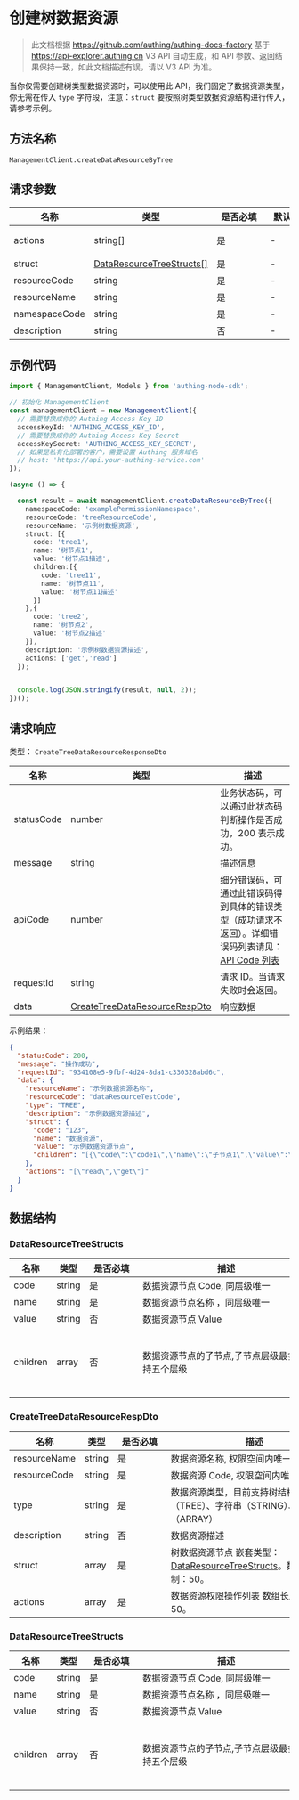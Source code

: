 # 创建树数据资源

<!--
  警告⚠️：
  不要直接修改该文档，
  https://github.com/Authing/authing-docs-factory
  使用该项目进行生成
-->

<LastUpdated />

> 此文档根据 https://github.com/authing/authing-docs-factory 基于 https://api-explorer.authing.cn V3 API 自动生成，和 API 参数、返回结果保持一致，如此文档描述有误，请以 V3 API 为准。

当你仅需要创建树类型数据资源时，可以使用此 API，我们固定了数据资源类型，你无需在传入 `type` 字符段，注意：`struct` 要按照树类型数据资源结构进行传入，请参考示例。

## 方法名称

`ManagementClient.createDataResourceByTree`

## 请求参数

| 名称 | 类型 | <div style="width:80px">是否必填</div> | <div style="width:60px">默认值</div> | <div style="width:300px">描述</div> | <div style="width:200px">示例值</div> |
| ---- | ---- | ---- | ---- | ---- | ---- |
| actions | string[] | 是 | - | 数据资源权限操作列表 数组长度限制：50。 | `["read","get"]` |
| struct | <a href="#DataResourceTreeStructs">DataResourceTreeStructs[]</a> | 是 | - | 树数据资源节点 数组长度限制：50。 |  |
| resourceCode | string | 是 | - | 数据资源 Code, 权限空间内唯一  | `dataResourceTestCode` |
| resourceName | string | 是 | - | 数据资源名称, 权限空间内唯一  | `示例数据资源名称` |
| namespaceCode | string | 是 | - | 数据策略所在的权限空间 Code  | `code1` |
| description | string | 否 | - | 数据资源描述  | `示例数据资源描述` |




## 示例代码

```ts
import { ManagementClient, Models } from 'authing-node-sdk';

// 初始化 ManagementClient
const managementClient = new ManagementClient({
  // 需要替换成你的 Authing Access Key ID
  accessKeyId: 'AUTHING_ACCESS_KEY_ID',
  // 需要替换成你的 Authing Access Key Secret
  accessKeySecret: 'AUTHING_ACCESS_KEY_SECRET',
  // 如果是私有化部署的客户，需要设置 Authing 服务域名
  // host: 'https://api.your-authing-service.com'
});

(async () => {

  const result = await managementClient.createDataResourceByTree({
    namespaceCode: 'examplePermissionNamespace',
    resourceCode: 'treeResourceCode',
    resourceName: '示例树数据资源',
    struct: [{
      code: 'tree1',
      name: '树节点1',
      value: '树节点1描述',
      children:[{
        code: 'tree11',
        name: '树节点11',
        value: '树节点11描述'
      }]
    },{
      code: 'tree2',
      name: '树节点2',
      value: '树节点2描述'
    }],
    description: '示例树数据资源描述',
    actions: ['get','read']
  });


  console.log(JSON.stringify(result, null, 2));
})();

```




## 请求响应

类型： `CreateTreeDataResourceResponseDto`

| 名称 | 类型 | 描述 |
| ---- | ---- | ---- |
| statusCode | number | 业务状态码，可以通过此状态码判断操作是否成功，200 表示成功。 |
| message | string | 描述信息 |
| apiCode | number | 细分错误码，可通过此错误码得到具体的错误类型（成功请求不返回）。详细错误码列表请见：[API Code 列表](https://api-explorer.authing.cn/?tag=group/%E5%BC%80%E5%8F%91%E5%87%86%E5%A4%87#tag/%E5%BC%80%E5%8F%91%E5%87%86%E5%A4%87/%E9%94%99%E8%AF%AF%E5%A4%84%E7%90%86/apiCode) |
| requestId | string | 请求 ID。当请求失败时会返回。 |
| data | <a href="#CreateTreeDataResourceRespDto">CreateTreeDataResourceRespDto</a> | 响应数据 |



示例结果：

```json
{
  "statusCode": 200,
  "message": "操作成功",
  "requestId": "934108e5-9fbf-4d24-8da1-c330328abd6c",
  "data": {
    "resourceName": "示例数据资源名称",
    "resourceCode": "dataResourceTestCode",
    "type": "TREE",
    "description": "示例数据资源描述",
    "struct": {
      "code": "123",
      "name": "数据资源",
      "value": "示例数据资源节点",
      "children": "[{\"code\":\"code1\",\"name\":\"子节点1\",\"value\":\"子节点值\",\"children\":[{\"code\":\"code2\",\"name\":\"子节点2\",\"value\":\"子节点2值\"}]}]"
    },
    "actions": "[\"read\",\"get\"]"
  }
}
```

## 数据结构


### <a id="DataResourceTreeStructs"></a> DataResourceTreeStructs

| 名称 | 类型 | <div style="width:80px">是否必填</div> | <div style="width:300px">描述</div> | <div style="width:200px">示例值</div> |
| ---- |  ---- | ---- | ---- | ---- |
| code | string | 是 | 数据资源节点 Code, 同层级唯一   |  `123` |
| name | string | 是 | 数据资源节点名称 ，同层级唯一   |  `数据资源` |
| value | string | 否 | 数据资源节点 Value   |  `示例数据资源节点` |
| children | array | 否 | 数据资源节点的子节点,子节点层级最多支持五个层级   |  `[{"code":"code1","name":"子节点1","value":"子节点值","children":[{"code":"code2","name":"子节点2","value":"子节点2值"}]}]` |


### <a id="CreateTreeDataResourceRespDto"></a> CreateTreeDataResourceRespDto

| 名称 | 类型 | <div style="width:80px">是否必填</div> | <div style="width:300px">描述</div> | <div style="width:200px">示例值</div> |
| ---- |  ---- | ---- | ---- | ---- |
| resourceName | string | 是 | 数据资源名称, 权限空间内唯一   |  `示例数据资源名称` |
| resourceCode | string | 是 | 数据资源 Code, 权限空间内唯一   |  `dataResourceTestCode` |
| type | string | 是 | 数据资源类型，目前支持树结构（TREE）、字符串（STRING）、数组（ARRAY）   | TREE |
| description | string | 否 | 数据资源描述   |  `示例数据资源描述` |
| struct | array | 是 | 树数据资源节点 嵌套类型：<a href="#DataResourceTreeStructs">DataResourceTreeStructs</a>。数组长度限制：50。  |  |
| actions | array | 是 | 数据资源权限操作列表 数组长度限制：50。  |  `["read","get"]` |


### <a id="DataResourceTreeStructs"></a> DataResourceTreeStructs

| 名称 | 类型 | <div style="width:80px">是否必填</div> | <div style="width:300px">描述</div> | <div style="width:200px">示例值</div> |
| ---- |  ---- | ---- | ---- | ---- |
| code | string | 是 | 数据资源节点 Code, 同层级唯一   |  `123` |
| name | string | 是 | 数据资源节点名称 ，同层级唯一   |  `数据资源` |
| value | string | 否 | 数据资源节点 Value   |  `示例数据资源节点` |
| children | array | 否 | 数据资源节点的子节点,子节点层级最多支持五个层级   |  `[{"code":"code1","name":"子节点1","value":"子节点值","children":[{"code":"code2","name":"子节点2","value":"子节点2值"}]}]` |



